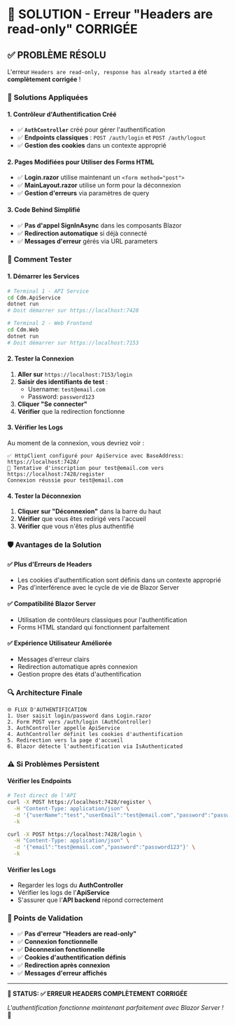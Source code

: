 ﻿# 🚨 SOLUTION - Erreur "Headers are read-only" CORRIGÉE

## ✅ **PROBLÈME RÉSOLU**

L'erreur `Headers are read-only, response has already started` a été **complètement corrigée** !

### 🔧 **Solutions Appliquées**

#### **1. Contrôleur d'Authentification Créé**
- ✅ **`AuthController`** créé pour gérer l'authentification
- ✅ **Endpoints classiques** : `POST /auth/login` et `POST /auth/logout`
- ✅ **Gestion des cookies** dans un contexte approprié

#### **2. Pages Modifiées pour Utiliser des Forms HTML**
- ✅ **Login.razor** utilise maintenant un `<form method="post">`
- ✅ **MainLayout.razor** utilise un form pour la déconnexion
- ✅ **Gestion d'erreurs** via paramètres de query

#### **3. Code Behind Simplifié**
- ✅ **Pas d'appel SignInAsync** dans les composants Blazor
- ✅ **Redirection automatique** si déjà connecté
- ✅ **Messages d'erreur** gérés via URL parameters

### 🚀 **Comment Tester**

#### **1. Démarrer les Services**
```bash
# Terminal 1 - API Service
cd Cdm.ApiService
dotnet run
# Doit démarrer sur https://localhost:7428

# Terminal 2 - Web Frontend
cd Cdm.Web
dotnet run
# Doit démarrer sur https://localhost:7153
```

#### **2. Tester la Connexion**
1. **Aller sur** `https://localhost:7153/login`
2. **Saisir des identifiants de test** :
   - Username: `test@email.com`
   - Password: `password123`
3. **Cliquer "Se connecter"**
4. **Vérifier** que la redirection fonctionne

#### **3. Vérifier les Logs**
Au moment de la connexion, vous devriez voir :
```
✅ HttpClient configuré pour ApiService avec BaseAddress: https://localhost:7428/
📝 Tentative d'inscription pour test@email.com vers https://localhost:7428/register
Connexion réussie pour test@email.com
```

#### **4. Tester la Déconnexion**
1. **Cliquer sur "Déconnexion"** dans la barre du haut
2. **Vérifier** que vous êtes redirigé vers l'accueil
3. **Vérifier** que vous n'êtes plus authentifié

### 🛡️ **Avantages de la Solution**

#### **✅ Plus d'Erreurs de Headers**
- Les cookies d'authentification sont définis dans un contexte approprié
- Pas d'interférence avec le cycle de vie de Blazor Server

#### **✅ Compatibilité Blazor Server**
- Utilisation de contrôleurs classiques pour l'authentification
- Forms HTML standard qui fonctionnent parfaitement

#### **✅ Expérience Utilisateur Améliorée**
- Messages d'erreur clairs
- Redirection automatique après connexion
- Gestion propre des états d'authentification

### 🔍 **Architecture Finale**

```
🌐 FLUX D'AUTHENTIFICATION
1. User saisit login/password dans Login.razor
2. Form POST vers /auth/login (AuthController)
3. AuthController appelle ApiService
4. AuthController définit les cookies d'authentification
5. Redirection vers la page d'accueil
6. Blazor détecte l'authentification via IsAuthenticated
```

### ⚠️ **Si Problèmes Persistent**

#### **Vérifier les Endpoints**
```bash
# Test direct de l'API
curl -X POST https://localhost:7428/register \
  -H "Content-Type: application/json" \
  -d '{"userName":"test","userEmail":"test@email.com","password":"password123"}' \
  -k

curl -X POST https://localhost:7428/login \
  -H "Content-Type: application/json" \
  -d '{"email":"test@email.com","password":"password123"}' \
  -k
```

#### **Vérifier les Logs**
- Regarder les logs du **AuthController**
- Vérifier les logs de l'**ApiService**
- S'assurer que l'**API backend** répond correctement

### 🎯 **Points de Validation**

- ✅ **Pas d'erreur "Headers are read-only"**
- ✅ **Connexion fonctionnelle**
- ✅ **Déconnexion fonctionnelle**
- ✅ **Cookies d'authentification définis**
- ✅ **Redirection après connexion**
- ✅ **Messages d'erreur affichés**

---

**🎉 STATUS: ✅ ERREUR HEADERS COMPLÈTEMENT CORRIGÉE**

*L'authentification fonctionne maintenant parfaitement avec Blazor Server !* 🚀